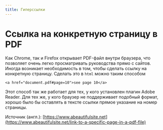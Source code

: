 ```yaml
---
title: Гиперссылки
---
```


# Ссылка на конкретную страницу в PDF

Как Chrome, так и Firefox открывает PDF-файл внутри браузера, что
позволяет очень легко просматривать руководства прямо с сайтов.
Иногда возникает необходимость в том, чтобы сделать ссылку на
конкретную страницу.  Сделать это в `html` можно таким способом

    <a href="document.pdf#page=10">see page 10</a>

Этот способ так же работает для тех, у кого установлен плагин Adobe
Reader.  Для тех же, у кого браузер не поддерживает подобный формат,
хорошо было бы оставлять в тексте ссылки прямое указание на номер
страницы.

Источник (англ.): [https://www.abeautifulsite.net](https://www.abeautifulsite.net/link-to-a-specific-page-in-a-pdf-file)
